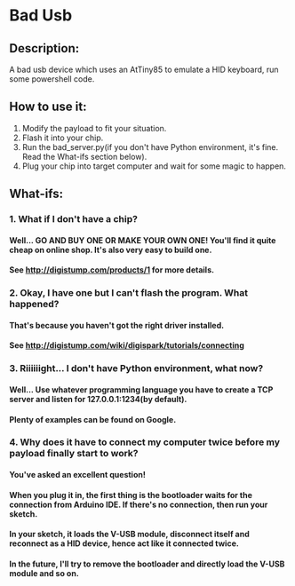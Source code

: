 # Bad Usb
## Description:
A bad usb device which uses an AtTiny85 to emulate a HID keyboard, run some powershell code.

## How to use it:
1. Modify the payload to fit your situation.
2. Flash it into your chip.
3. Run the bad_server.py(if you don't have Python environment, it's fine. Read the What-ifs section below).
4. Plug your chip into target computer and wait for some magic to happen.

## What-ifs:
### 1. What if I don't have a chip?
#### Well... GO AND BUY ONE OR MAKE YOUR OWN ONE! You'll find it quite cheap on online shop. It's also very easy to build one.
#### See http://digistump.com/products/1 for more details.
### 2. Okay, I have one but I can't flash the program. What happened?
#### That's because you haven't got the right driver installed.
#### See http://digistump.com/wiki/digispark/tutorials/connecting
### 3. Riiiiiight... I don't have Python environment, what now?
#### Well... Use whatever programming language you have to create a TCP server and listen for 127.0.0.1:1234(by default).
#### Plenty of examples can be found on Google.
### 4. Why does it have to connect my computer twice before my payload finally start to work?
#### You've asked an excellent question!
#### When you plug it in, the first thing is the bootloader waits for the connection from Arduino IDE. If there's no connection, then run your sketch.
#### In your sketch, it loads the V-USB module, disconnect itself and reconnect as a HID device, hence act like it connected twice.
#### In the future, I'll try to remove the bootloader and directly load the V-USB module and so on.